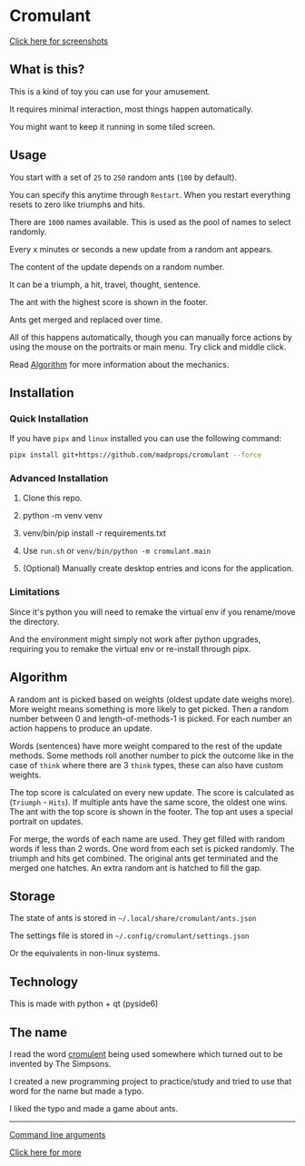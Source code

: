 # Cromulant

[Click here for screenshots](screenshots.md)

## What is this?

This is a kind of toy you can use for your amusement.

It requires minimal interaction, most things happen automatically.

You might want to keep it running in some tiled screen.

## Usage

You start with a set of `25` to `250` random ants (`100` by default).

You can specify this anytime through `Restart`. When you restart everything resets to zero like triumphs and hits.

There are `1000` names available. This is used as the pool of names to select randomly.

Every x minutes or seconds a new update from a random ant appears.

The content of the update depends on a random number.

It can be a triumph, a hit, travel, thought, sentence.

The ant with the highest score is shown in the footer.

Ants get merged and replaced over time.

All of this happens automatically, though you can manually force actions
by using the mouse on the portraits or main menu. Try click and middle click.

Read [Algorithm](#algorithm) for more information about the mechanics.

## Installation

### Quick Installation

If you have `pipx` and `linux` installed you can use the following command:

```sh
pipx install git+https://github.com/madprops/cromulant --force
```

### Advanced Installation

1) Clone this repo.

2) python -m venv venv

3) venv/bin/pip install -r requirements.txt

4) Use `run.sh` or `venv/bin/python -m cromulant.main`

5) (Optional) Manually create desktop entries and icons for the application.

### Limitations

Since it's python you will need to remake the virtual env if you rename/move the directory.

And the environment might simply not work after python upgrades, requiring you to remake the virtual env or re-install through pipx.

## Algorithm <a name="algorithm"></a>

A random ant is picked based on weights (oldest update date weighs more).
More weight means something is more likely to get picked.
Then a random number between 0 and length-of-methods-1 is picked.
For each number an action happens to produce an update.

Words (sentences) have more weight compared to the rest of the update methods.
Some methods roll another number to pick the outcome like in the case of `think`
where there are 3 `think` types, these can also have custom weights.

The top score is calculated on every new update.
The score is calculated as (`Triumph` - `Hits`).
If multiple ants have the same score, the oldest one wins.
The ant with the top score is shown in the footer.
The top ant uses a special portrait on updates.

For merge, the words of each name are used.
They get filled with random words if less than 2 words.
One word from each set is picked randomly.
The triumph and hits get combined.
The original ants get terminated and the merged one hatches.
An extra random ant is hatched to fill the gap.

## Storage

The state of ants is stored in `~/.local/share/cromulant/ants.json`

The settings file is stored in `~/.config/cromulant/settings.json`

Or the equivalents in non-linux systems.

## Technology

This is made with python + qt (pyside6)

## The name

I read the word [cromulent](https://www.merriam-webster.com/wordplay/what-does-cromulent-mean) being used somewhere which turned out to be invented by The Simpsons.


I created a new programming project to practice/study and tried to use that word for the name but made a typo.

I liked the typo and made a game about ants.

---

[Command line arguments](arguments.md)

[Click here for more](more.md)